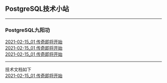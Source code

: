 ## PostgreSQL技术小站
* * *
### PostgreSQL九阳功

<a href='tree/202102/20210215_01.html'>2021-02-15_01 传奇即将开始<a/><br/>
<a href='tree/202102/20210215_01.html'>2021-02-15_01 传奇即将开始<a/><br/>
<a href='tree/202102/20210215_01.html'>2021-02-15_01 传奇即将开始<a/><br/>
* * *
技术文档如下<br/>
<a href='tree/202102/20210215_01.html'>2021-02-15_01 传奇即将开始<a/><br/>
